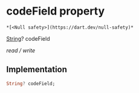 


# codeField property




    *[<Null safety>](https://dart.dev/null-safety)*


[String](https://api.flutter.dev/flutter/dart-core/String-class.html)? codeField
  
_read / write_






## Implementation

```dart
String? codeField;


```







